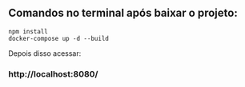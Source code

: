 ## Comandos no terminal após baixar o projeto:
    npm install
    docker-compose up -d --build

Depois disso acessar:

### http://localhost:8080/